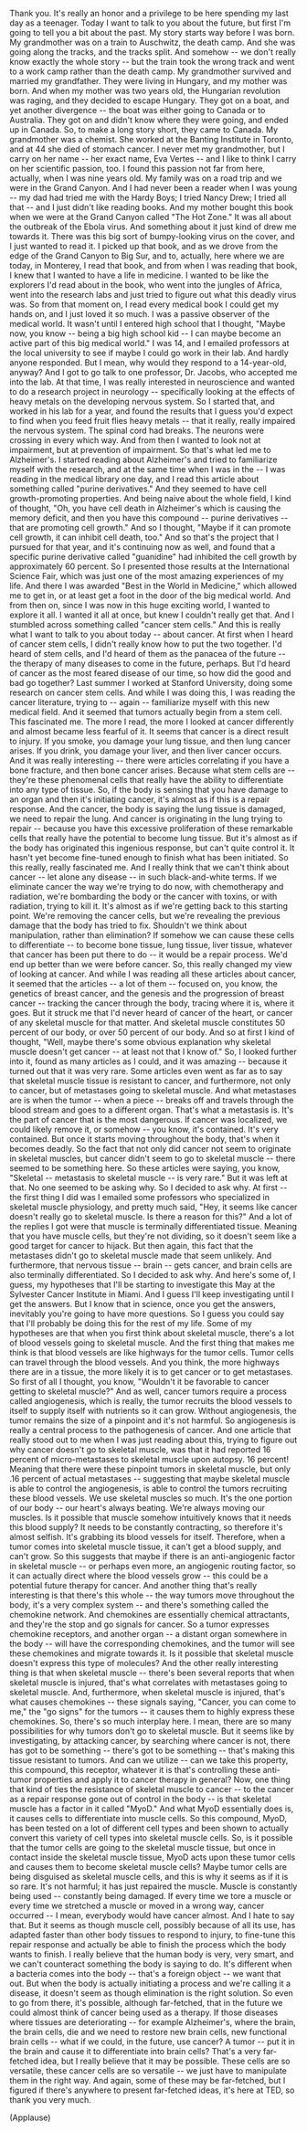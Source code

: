 
Thank you. It&#39;s really an honor and a privilege to be here
spending my last day as a teenager.
Today I want to talk to you about the future, but
first I&#39;m going to tell you a bit about the past.
My story starts way before I was born.
My grandmother was on a train to Auschwitz, the death camp.
And she was going along the tracks, and the tracks split.
And somehow -- we don&#39;t really know exactly the whole story -- but
the train took the wrong track and went to a work camp rather than the death camp.
My grandmother survived and married my grandfather.
They were living in Hungary, and my mother was born.
And when my mother was two years old,
the Hungarian revolution was raging, and they decided to escape Hungary.
They got on a boat, and yet another divergence --
the boat was either going to Canada or to Australia.
They got on and didn&#39;t know where they were going, and ended up in Canada.
So, to make a long story short, they came to Canada.
My grandmother was a chemist. She worked at the Banting Institute in Toronto,
and at 44 she died of stomach cancer. I never met my grandmother,
but I carry on her name -- her exact name, Eva Vertes --
and I like to think I carry on her scientific passion, too.
I found this passion not far from here, actually, when I was nine years old.
My family was on a road trip and we were in the Grand Canyon.
And I had never been a reader when I was young --
my dad had tried me with the Hardy Boys; I tried Nancy Drew;
I tried all that -- and I just didn&#39;t like reading books.
And my mother bought this book when we were at the Grand Canyon
called &quot;The Hot Zone.&quot; It was all about the outbreak of the Ebola virus.
And something about it just kind of drew me towards it.
There was this big sort of bumpy-looking virus on the cover,
and I just wanted to read it. I picked up that book,
and as we drove from the edge of the Grand Canyon
to Big Sur, and to, actually, here where we are today, in Monterey,
I read that book, and from when I was reading that book,
I knew that I wanted to have a life in medicine.
I wanted to be like the explorers I&#39;d read about in the book,
who went into the jungles of Africa,
went into the research labs and just tried to figure out
what this deadly virus was. So from that moment on, I read every medical book
I could get my hands on, and I just loved it so much.
I was a passive observer of the medical world.
It wasn&#39;t until I entered high school that I thought,
&quot;Maybe now, you know -- being a big high school kid --
I can maybe become an active part of this big medical world.&quot;
I was 14, and I emailed professors at the local university
to see if maybe I could go work in their lab. And hardly anyone responded.
But I mean, why would they respond to a 14-year-old, anyway?
And I got to go talk to one professor, Dr. Jacobs,
who accepted me into the lab.
At that time, I was really interested in neuroscience
and wanted to do a research project in neurology --
specifically looking at the effects of heavy metals on the developing nervous system.
So I started that, and worked in his lab for a year,
and found the results that I guess you&#39;d expect to find
when you feed fruit flies heavy metals -- that it really, really impaired the nervous system.
The spinal cord had breaks. The neurons were crossing in every which way.
And from then I wanted to look not at impairment, but at prevention of impairment.
So that&#39;s what led me to Alzheimer&#39;s. I started reading about Alzheimer&#39;s
and tried to familiarize myself with the research,
and at the same time when I was in the --
I was reading in the medical library one day, and I read this article
about something called &quot;purine derivatives.&quot;
And they seemed to have cell growth-promoting properties.
And being naive about the whole field, I kind of thought,
&quot;Oh, you have cell death in Alzheimer&#39;s
which is causing the memory deficit, and then you have this compound --
purine derivatives -- that are promoting cell growth.&quot;
And so I thought, &quot;Maybe if it can promote cell growth,
it can inhibit cell death, too.&quot;
And so that&#39;s the project that I pursued for that year,
and it&#39;s continuing now as well,
and found that a specific purine derivative called &quot;guanidine&quot;
had inhibited the cell growth by approximately 60 percent.
So I presented those results at the International Science Fair,
which was just one of the most amazing experiences of my life.
And there I was awarded &quot;Best in the World in Medicine,&quot;
which allowed me to get in, or at least get a foot in the door of the big medical world.
And from then on, since I was now in this huge exciting world,
I wanted to explore it all. I wanted it all at once, but knew I couldn&#39;t really get that.
And I stumbled across something called &quot;cancer stem cells.&quot;
And this is really what I want to talk to you about today -- about cancer.
At first when I heard of cancer stem cells,
I didn&#39;t really know how to put the two together. I&#39;d heard of stem cells,
and I&#39;d heard of them as the panacea of the future --
the therapy of many diseases to come in the future, perhaps.
But I&#39;d heard of cancer as the most feared disease of our time,
so how did the good and bad go together?
Last summer I worked at Stanford University, doing some research on cancer stem cells.
And while I was doing this, I was reading the cancer literature,
trying to -- again -- familiarize myself with this new medical field.
And it seemed that tumors actually begin from a stem cell.
This fascinated me. The more I read, the more I looked at cancer differently
and almost became less fearful of it.
It seems that cancer is a direct result to injury.
If you smoke, you damage your lung tissue, and then lung cancer arises.
If you drink, you damage your liver, and then liver cancer occurs.
And it was really interesting -- there were articles correlating
if you have a bone fracture, and then bone cancer arises.
Because what stem cells are -- they&#39;re these
phenomenal cells that really have the ability to differentiate
into any type of tissue.
So, if the body is sensing that you have damage to an organ
and then it&#39;s initiating cancer, it&#39;s almost as if this is a repair response.
And the cancer, the body is saying the lung tissue is damaged,
we need to repair the lung. And cancer is originating in the lung
trying to repair -- because you have this excessive proliferation
of these remarkable cells that really have the potential to become lung tissue.
But it&#39;s almost as if the body has originated this ingenious response,
but can&#39;t quite control it.
It hasn&#39;t yet become fine-tuned enough to finish what has been initiated.
So this really, really fascinated me.
And I really think that we can&#39;t think about cancer --
let alone any disease -- in such black-and-white terms.
If we eliminate cancer the way we&#39;re trying to do now, with chemotherapy and radiation,
we&#39;re bombarding the body or the cancer with toxins, or with radiation, trying to kill it.
It&#39;s almost as if we&#39;re getting back to this starting point.
We&#39;re removing the cancer cells, but we&#39;re revealing the previous damage
that the body has tried to fix.
Shouldn&#39;t we think about manipulation, rather than elimination?
If somehow we can cause these cells to differentiate --
to become bone tissue, lung tissue, liver tissue,
whatever that cancer has been put there to do --
it would be a repair process. We&#39;d end up better than we were before cancer.
So, this really changed my view of looking at cancer.
And while I was reading all these articles about cancer,
it seemed that the articles -- a lot of them -- focused on, you know,
the genetics of breast cancer, and the genesis
and the progression of breast cancer --
tracking the cancer through the body, tracing where it is, where it goes.
But it struck me that I&#39;d never heard of cancer of the heart,
or cancer of any skeletal muscle for that matter.
And skeletal muscle constitutes 50 percent of our body,
or over 50 percent of our body. And so at first I kind of thought,
&quot;Well, maybe there&#39;s some obvious explanation
why skeletal muscle doesn&#39;t get cancer -- at least not that I know of.&quot;
So, I looked further into it, found as many articles as I could,
and it was amazing -- because it turned out that it was very rare.
Some articles even went as far as to say that skeletal muscle tissue
is resistant to cancer, and furthermore, not only to cancer,
but of metastases going to skeletal muscle.
And what metastases are is when the tumor --
when a piece -- breaks off and travels through the blood stream
and goes to a different organ. That&#39;s what a metastasis is.
It&#39;s the part of cancer that is the most dangerous.
If cancer was localized, we could likely remove it,
or somehow -- you know, it&#39;s contained. It&#39;s very contained.
But once it starts moving throughout the body, that&#39;s when it becomes deadly.
So the fact that not only did cancer not seem to originate in skeletal muscles,
but cancer didn&#39;t seem to go to skeletal muscle --
there seemed to be something here.
So these articles were saying, you know, &quot;Skeletal --
metastasis to skeletal muscle -- is very rare.&quot;
But it was left at that. No one seemed to be asking why.
So I decided to ask why. At first -- the first thing I did
was I emailed some professors who
specialized in skeletal muscle physiology, and pretty much said,
&quot;Hey, it seems like cancer doesn&#39;t really go to skeletal muscle.
Is there a reason for this?&quot; And a lot of the replies I got were that
muscle is terminally differentiated tissue.
Meaning that you have muscle cells, but they&#39;re not dividing,
so it doesn&#39;t seem like a good target for cancer to hijack.
But then again, this fact that the metastases
didn&#39;t go to skeletal muscle made that seem unlikely.
And furthermore, that nervous tissue -- brain -- gets cancer,
and brain cells are also terminally differentiated.
So I decided to ask why. And here&#39;s some of, I guess, my hypotheses
that I&#39;ll be starting to investigate this May at the Sylvester Cancer Institute in Miami.
And I guess I&#39;ll keep investigating until I get the answers.
But I know that in science, once you get the answers,
inevitably you&#39;re going to have more questions.
So I guess you could say that I&#39;ll probably be doing this for the rest of my life.
Some of my hypotheses are that
when you first think about skeletal muscle,
there&#39;s a lot of blood vessels going to skeletal muscle.
And the first thing that makes me think is that
blood vessels are like highways for the tumor cells.
Tumor cells can travel through the blood vessels.
And you think, the more highways there are in a tissue,
the more likely it is to get cancer or to get metastases.
So first of all I thought, you know, &quot;Wouldn&#39;t it be favorable
to cancer getting to skeletal muscle?&quot; And as well,
cancer tumors require a process called angiogenesis,
which is really, the tumor recruits the blood vessels to itself
to supply itself with nutrients so it can grow.
Without angiogenesis, the tumor remains the size of a pinpoint and it&#39;s not harmful.
So angiogenesis is really a central process to the pathogenesis of cancer.
And one article that really stood out to me
when I was just reading about this, trying to figure out why cancer doesn&#39;t go to skeletal
muscle, was that it had reported 16 percent of micro-metastases
to skeletal muscle upon autopsy.
16 percent! Meaning that there were these pinpoint tumors in skeletal muscle,
but only .16 percent of actual metastases --
suggesting that maybe skeletal muscle is able to control the angiogenesis,
is able to control the tumors recruiting these blood vessels.
We use skeletal muscles so much. It&#39;s the one portion of our body --
our heart&#39;s always beating. We&#39;re always moving our muscles.
Is it possible that muscle somehow intuitively knows
that it needs this blood supply? It needs to be constantly contracting,
so therefore it&#39;s almost selfish. It&#39;s grabbing its blood vessels for itself.
Therefore, when a tumor comes into skeletal muscle tissue,
it can&#39;t get a blood supply, and can&#39;t grow.
So this suggests that maybe if there is an anti-angiogenic factor
in skeletal muscle -- or perhaps even more,
an angiogenic routing factor, so it can actually direct where the blood vessels grow --
this could be a potential future therapy for cancer.
And another thing that&#39;s really interesting is that
there&#39;s this whole -- the way tumors move throughout the body,
it&#39;s a very complex system -- and there&#39;s something called the chemokine network.
And chemokines are essentially chemical attractants,
and they&#39;re the stop and go signals for cancer.
So a tumor expresses chemokine receptors,
and another organ -- a distant organ somewhere in the body --
will have the corresponding chemokines,
and the tumor will see these chemokines and migrate towards it.
Is it possible that skeletal muscle doesn&#39;t express this type of molecules?
And the other really interesting thing is that
when skeletal muscle -- there&#39;s been several reports that when skeletal
muscle is injured, that&#39;s what correlates with metastases going to skeletal muscle.
And, furthermore, when skeletal muscle is injured,
that&#39;s what causes chemokines -- these signals saying,
&quot;Cancer, you can come to me,&quot; the &quot;go signs&quot; for the tumors --
it causes them to highly express these chemokines.
So, there&#39;s so much interplay here.
I mean, there are so many possibilities
for why tumors don&#39;t go to skeletal muscle.
But it seems like by investigating, by attacking cancer,
by searching where cancer is not, there has got to be something --
there&#39;s got to be something -- that&#39;s making this tissue resistant to tumors.
And can we utilize -- can we take this property,
this compound, this receptor, whatever it is that&#39;s controlling these
anti-tumor properties and apply it to cancer therapy in general?
Now, one thing that kind of ties the resistance of skeletal muscle to cancer --
to the cancer as a repair response gone out of control in the body --
is that skeletal muscle has a factor in it called &quot;MyoD.&quot;
And what MyoD essentially does is, it causes cells to differentiate
into muscle cells. So this compound, MyoD,
has been tested on a lot of different cell types and been shown to
actually convert this variety of cell types into skeletal muscle cells.
So, is it possible that the tumor cells are going to the skeletal muscle tissue,
but once in contact inside the skeletal muscle tissue,
MyoD acts upon these tumor cells and causes them
to become skeletal muscle cells?
Maybe tumor cells are being disguised as skeletal muscle cells,
and this is why it seems as if it is so rare.
It&#39;s not harmful; it has just repaired the muscle.
Muscle is constantly being used -- constantly being damaged.
If every time we tore a muscle
or every time we stretched a muscle or moved in a wrong way,
cancer occurred -- I mean, everybody would have cancer almost.
And I hate to say that. But it seems as though muscle cell,
possibly because of all its use, has adapted
faster than other body tissues to respond to injury,
to fine-tune this repair response and actually be able to finish the process
which the body wants to finish. I really believe that the human body is very,
very smart, and we can&#39;t counteract something the body is saying to do.
It&#39;s different when a bacteria comes into the body --
that&#39;s a foreign object -- we want that out.
But when the body is actually initiating a process
and we&#39;re calling it a disease, it doesn&#39;t seem as though elimination is
the right solution. So even to go from there, it&#39;s possible, although far-fetched,
that in the future we could almost think of cancer being used as a therapy.
If those diseases where tissues are deteriorating --
for example Alzheimer&#39;s, where the brain, the brain cells, die
and we need to restore new brain cells, new functional brain cells --
what if we could, in the future, use cancer? A tumor --
put it in the brain and cause it to differentiate into brain cells?
That&#39;s a very far-fetched idea, but I really believe that it may be possible.
These cells are so versatile, these cancer cells are so versatile --
we just have to manipulate them in the right way.
And again, some of these may be far-fetched, but
I figured if there&#39;s anywhere to present far-fetched ideas, it&#39;s here at TED, so
thank you very much.

(Applause)

